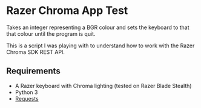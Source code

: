 # Razer Chroma App Test
Takes an integer representing a BGR colour and sets the keyboard to that that colour until the program is quit.

This is a script I was playing with to understand how to work with the Razer Chroma SDK REST API.

## Requirements
- A Razer keyboard with Chroma lighting (tested on Razer Blade Stealth)
- Python 3
- [Requests](http://docs.python-requests.org/en/master/)

